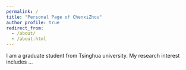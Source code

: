 ```yaml
---
permalink: /
title: "Personal Page of ChenxiZhou"
author_profile: true
redirect_from: 
  - /about/
  - /about.html
---
```


I am a graduate student from Tsinghua university. My research interest includes ...
